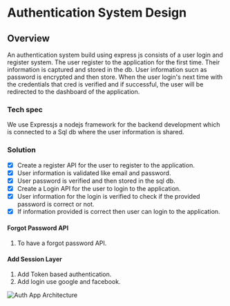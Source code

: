 # Authentication System Design

## Overview

An authentication system build using express js consists of a user login and register system. The user register to the application for the first time. Their information is captured and stored in the db. User information sucn as password is encrypted and then store. When the user login's next time with the credentials that cred is verified and if successful, the user will be redirected to the dashboard of the application.

### Tech spec

We use Expressjs a nodejs framework for the backend development which is connected to a Sql db where the user information is shared.

### Solution

- [x] Create a register API for the user to register to the application.
- [x] User information is validated like email and password.
- [x]  User password is verified and then stored in the sql db.
- [x]  Create a Login API for the user to login to the application.
- [x]  User information for the login is verified to check if the provided password is correct or not.
- [x]  If information provided is correct then user can login to the application.

#### Forgot Password API

1. To have a forgot password API.

#### Add Session Layer

1. Add Token based authentication.
2. Add login use google and facebook.

![Auth App Architecture](https://user-images.githubusercontent.com/25124428/210822811-c396fd4d-c1b9-4d37-bc89-b082a571d782.jpeg)
